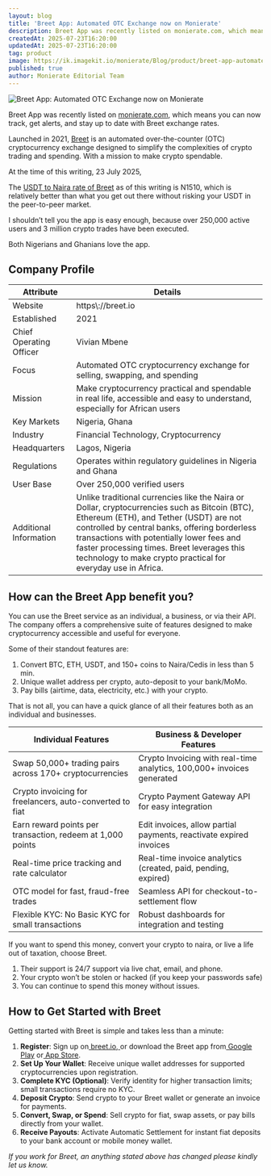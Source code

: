 ```yaml
---
layout: blog
title: 'Breet App: Automated OTC Exchange now on Monierate'
description: Breet App was recently listed on monierate.com, which means you can now track, get alerts, and stay up to date with Breet exchange rates.  Launched in 2021, Breet is an automated over-the-counter (OTC) cryptocurrency exchange designed to simplify the complexities of crypto trading and spending. With a mission to make crypto spendable.
createdAt: 2025-07-23T16:20:00
updatedAt: 2025-07-23T16:20:00
tag: product
image: https://ik.imagekit.io/monierate/Blog/product/breet-app-automated-otc-crypto-exchange.webp?updatedAt=1753280383998
published: true
author: Monierate Editorial Team
---
```

![Breet App: Automated OTC Exchange now on Monierate](https://ik.imagekit.io/monierate/Blog/product/breet-app-automated-otc-crypto-exchange.webp?updatedAt=1753280383998)

Breet App was recently listed on [monierate.com](http://monierate.com), which means you can now track, get alerts, and stay up to date with Breet exchange rates.

Launched in 2021, [Breet](https://breet.io) is an automated over-the-counter (OTC) cryptocurrency exchange designed to simplify the complexities of crypto trading and spending. With a mission to make crypto spendable.

At the time of this writing, 23 July 2025,

The [USDT to Naira rate of Breet](https://monierate.com/converter/breet/?Amount=1&From=usd&To=ngn) as of this writing is N1510, which is relatively better than what you get out there without risking your USDT in the peer-to-peer market.

I shouldn’t tell you the app is easy enough, because over 250,000 active users and 3 million crypto trades have been executed.

Both Nigerians and Ghanians love the app.

## Company Profile

| Attribute | Details |
| --- | --- |
| Website | https\\://breet.io |
| Established | 2021 |
| Chief Operating Officer | Vivian Mbene |
| Focus | Automated OTC cryptocurrency exchange for selling, swapping, and spending |
| Mission | Make cryptocurrency practical and spendable in real life, accessible and easy to understand, especially for African users |
| Key Markets | Nigeria, Ghana |
| Industry | Financial Technology, Cryptocurrency |
| Headquarters | Lagos, Nigeria |
| Regulations | Operates within regulatory guidelines in Nigeria and Ghana |
| User Base | Over 250,000 verified users |
| Additional Information | Unlike traditional currencies like the Naira or Dollar, cryptocurrencies such as Bitcoin (BTC), Ethereum (ETH), and Tether (USDT) are not controlled by central banks, offering borderless transactions with potentially lower fees and faster processing times. Breet leverages this technology to make crypto practical for everyday use in Africa. |

## How can the Breet App benefit you?

You can use the Breet service as an individual, a business, or via their API. The company offers a comprehensive suite of features designed to make cryptocurrency accessible and useful for everyone.

Some of their standout features are:

1. Convert BTC, ETH, USDT, and 150+ coins to Naira/Cedis in less than 5 min.
2. Unique wallet address per crypto, auto-deposit to your bank/MoMo.
3. Pay bills (airtime, data, electricity, etc.) with your crypto.

That is not all, you can have a quick glance of all their features both as an individual and businesses.

| Individual Features | Business & Developer Features |
| --- | --- |
| Swap 50,000+ trading pairs across 170+ cryptocurrencies | Crypto Invoicing with real-time analytics, 100,000+ invoices generated |
| Crypto invoicing for freelancers, auto-converted to fiat | Crypto Payment Gateway API for easy integration |
| Earn reward points per transaction, redeem at 1,000 points | Edit invoices, allow partial payments, reactivate expired invoices |
| Real-time price tracking and rate calculator | Real-time invoice analytics (created, paid, pending, expired) |
| OTC model for fast, fraud-free trades | Seamless API for checkout-to-settlement flow |
| Flexible KYC: No Basic KYC for small transactions | Robust dashboards for integration and testing |

If you want to spend this money, convert your crypto to naira, or live a life out of taxation, choose Breet.

1. Their support is 24/7 support via live chat, email, and phone.
2. Your crypto won’t be stolen or hacked (if you keep your passwords safe)
3. You can continue to spend this money without issues.

## How to Get Started with Breet

Getting started with Breet is simple and takes less than a minute:

1. **Register**: Sign up on[ breet.io](https://breet.io/),[ ](https://dashboard.breet.io/)or download the Breet app from[ Google Play](https://play.google.com/store/apps/details?id=com.app.breet) or[ App Store](https://apps.apple.com/us/app/breet-making-crypto-spendable/id1609711640).
2. **Set Up Your Wallet**: Receive unique wallet addresses for supported cryptocurrencies upon registration.
3. **Complete KYC (Optional)**: Verify identity for higher transaction limits; small transactions require no KYC.
4. **Deposit Crypto**: Send crypto to your Breet wallet or generate an invoice for payments.
5. **Convert, Swap, or Spend**: Sell crypto for fiat, swap assets, or pay bills directly from your wallet.
6. **Receive Payouts**: Activate Automatic Settlement for instant fiat deposits to your bank account or mobile money wallet.

_If you work for Breet, an anything stated above has changed please kindly let us know._
